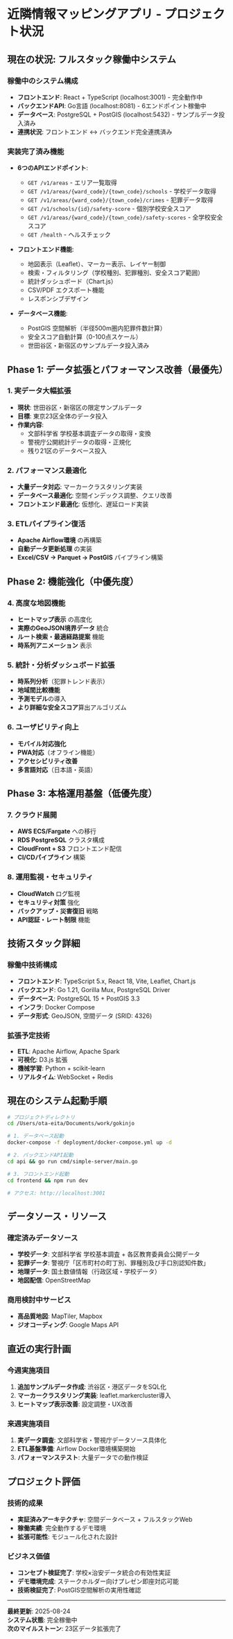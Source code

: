 # 近隣情報マッピングアプリ - プロジェクト状況

## 現在の状況: フルスタック稼働中システム

### 稼働中のシステム構成
- **フロントエンド**: React + TypeScript (localhost:3001) - 完全動作中
- **バックエンドAPI**: Go言語 (localhost:8081) - 6エンドポイント稼働中
- **データベース**: PostgreSQL + PostGIS (localhost:5432) - サンプルデータ投入済み
- **連携状況**: フロントエンド ↔ バックエンド完全連携済み

### 実装完了済み機能
- **6つのAPIエンドポイント**:
  - `GET /v1/areas` - エリア一覧取得
  - `GET /v1/areas/{ward_code}/{town_code}/schools` - 学校データ取得
  - `GET /v1/areas/{ward_code}/{town_code}/crimes` - 犯罪データ取得
  - `GET /v1/schools/{id}/safety-score` - 個別学校安全スコア
  - `GET /v1/areas/{ward_code}/{town_code}/safety-scores` - 全学校安全スコア
  - `GET /health` - ヘルスチェック

- **フロントエンド機能**:
  - 地図表示（Leaflet）、マーカー表示、レイヤー制御
  - 検索・フィルタリング（学校種別、犯罪種別、安全スコア範囲）
  - 統計ダッシュボード（Chart.js）
  - CSV/PDF エクスポート機能
  - レスポンシブデザイン

- **データベース機能**:
  - PostGIS 空間解析（半径500m圏内犯罪件数計算）
  - 安全スコア自動計算（0-100点スケール）
  - 世田谷区・新宿区のサンプルデータ投入済み

## Phase 1: データ拡張とパフォーマンス改善（最優先）

### 1. 実データ大幅拡張
- **現状**: 世田谷区・新宿区の限定サンプルデータ
- **目標**: 東京23区全体のデータ投入
- **作業内容**:
  - 文部科学省 学校基本調査データの取得・変換
  - 警視庁公開統計データの取得・正規化
  - 残り21区のデータベース投入

### 2. パフォーマンス最適化
- **大量データ対応**: マーカークラスタリング実装
- **データベース最適化**: 空間インデックス調整、クエリ改善
- **フロントエンド最適化**: 仮想化、遅延ロード実装

### 3. ETLパイプライン復活
- **Apache Airflow環境** の再構築
- **自動データ更新処理** の実装
- **Excel/CSV → Parquet → PostGIS** パイプライン構築

## Phase 2: 機能強化（中優先度）

### 4. 高度な地図機能
- **ヒートマップ表示** の高度化
- **実際のGeoJSON境界データ** 統合
- **ルート検索・最適経路提案** 機能
- **時系列アニメーション** 表示

### 5. 統計・分析ダッシュボード拡張
- **時系列分析**（犯罪トレンド表示）
- **地域間比較機能**
- **予測モデル**の導入
- **より詳細な安全スコア**算出アルゴリズム

### 6. ユーザビリティ向上
- **モバイル対応強化**
- **PWA対応**（オフライン機能）
- **アクセシビリティ改善**
- **多言語対応**（日本語・英語）

## Phase 3: 本格運用基盤（低優先度）

### 7. クラウド展開
- **AWS ECS/Fargate** への移行
- **RDS PostgreSQL** クラスタ構成
- **CloudFront + S3** フロントエンド配信
- **CI/CDパイプライン** 構築

### 8. 運用監視・セキュリティ
- **CloudWatch** ログ監視
- **セキュリティ対策** 強化
- **バックアップ・災害復旧** 戦略
- **API認証・レート制限** 機能

## 技術スタック詳細

### 稼働中技術構成
- **フロントエンド**: TypeScript 5.x, React 18, Vite, Leaflet, Chart.js
- **バックエンド**: Go 1.21, Gorilla Mux, PostgreSQL Driver
- **データベース**: PostgreSQL 15 + PostGIS 3.3
- **インフラ**: Docker Compose
- **データ形式**: GeoJSON, 空間データ (SRID: 4326)

### 拡張予定技術
- **ETL**: Apache Airflow, Apache Spark
- **可視化**: D3.js 拡張
- **機械学習**: Python + scikit-learn
- **リアルタイム**: WebSocket + Redis

## 現在のシステム起動手順

```bash
# プロジェクトディレクトリ
cd /Users/ota-eita/Documents/work/gokinjo

# 1. データベース起動
docker-compose -f deployment/docker-compose.yml up -d

# 2. バックエンドAPI起動
cd api && go run cmd/simple-server/main.go

# 3. フロントエンド起動
cd frontend && npm run dev

# アクセス: http://localhost:3001
```

## データソース・リソース

### 確定済みデータソース
- **学校データ**: 文部科学省 学校基本調査 + 各区教育委員会公開データ
- **犯罪データ**: 警視庁「区市町村の町丁別、罪種別及び手口別認知件数」
- **地理データ**: 国土数値情報（行政区域・学校データ）
- **地図配信**: OpenStreetMap

### 商用検討中サービス
- **高品質地図**: MapTiler, Mapbox
- **ジオコーディング**: Google Maps API

## 直近の実行計画

### 今週実施項目
1. **追加サンプルデータ作成**: 渋谷区・港区データをSQL化
2. **マーカークラスタリング実装**: leaflet.markercluster導入
3. **ヒートマップ表示改善**: 設定調整・UX改善

### 来週実施項目
1. **実データ調査**: 文部科学省・警視庁データソース具体化
2. **ETL基盤準備**: Airflow Docker環境構築開始
3. **パフォーマンステスト**: 大量データでの動作検証

## プロジェクト評価

### 技術的成果
- **実証済みアーキテクチャ**: 空間データベース + フルスタックWeb
- **稼働実績**: 完全動作するデモ環境
- **拡張可能性**: モジュール化された設計

### ビジネス価値
- **コンセプト検証完了**: 学校×治安データ統合の有効性実証
- **デモ環境完成**: ステークホルダー向けプレゼン即座対応可能
- **技術検証完了**: PostGIS空間解析の実用性確認

---
**最終更新**: 2025-08-24  
**システム状態**: 完全稼働中  
**次のマイルストーン**: 23区データ拡張完了
